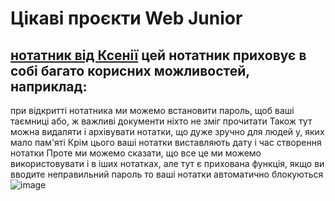 # Цікаві проєкти Web Junior

## [нотатник від Ксенії](Notes/index.html)  цей нотатник приховує в собі багато корисних можливостей, наприклад: 
при відкритті нотатника ми можемо встановити пароль, щоб ваші таємниці або, ж важливі документи ніхто не зміг прочитати
Також тут можна видаляти і архівувати нотатки, що дуже зручно для людей у, яких мало пам'яті
Крім цього ваші нотатки виставляють дату і час створення нотатки
Проте ми можемо сказати, що все це ми можемо використовувати і в іших нотатках, але тут є прихована функція, якщо ви вводите неправильний пароль то ваші нотатки автоматично блокуються
![image](https://github.com/robocode-pb/RC2024/assets/172953581/881ec0b6-fe15-448c-b02c-225ad9fed01c)
